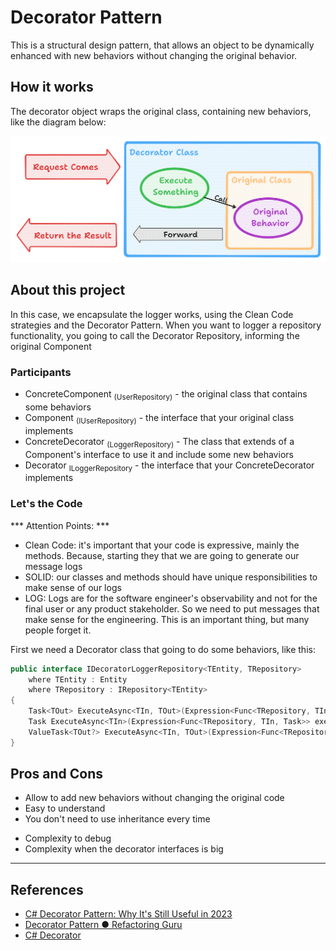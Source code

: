 ﻿# Decorator Pattern

This is a structural design pattern, that allows an object to be dynamically enhanced with new behaviors without changing the original behavior.

## How it works

The decorator object wraps the original class, containing new behaviors, like the diagram below:

![Flow](./.assets/flow.png)

## About this project

In this case, we encapsulate the logger works, using the Clean Code strategies and the Decorator Pattern. 
When you want to logger a repository functionality, you going to call the Decorator Repository, informing the original Component

### Participants

* ConcreteComponent <sub>(UserRepository)</sub> - the original class that contains some behaviors
* Component <sub>(IUserRepository)</sub> - the interface that your original class implements
* ConcreteDecorator <sub>(LoggerRepository)</sub> - The class that extends of a Component's interface to use it and include some new behaviors
* Decorator <sub>ILoggerRepository</sub> - the interface that your ConcreteDecorator implements

### Let's the Code

*** Attention Points: ***
* Clean Code: it's important that your code is expressive, mainly the methods. Because, starting they that we are going to generate our message logs
* SOLID: our classes and methods should have unique responsibilities to make sense of our logs
* LOG: Logs are for the software engineer's observability and not for the final user or any product stakeholder. So we need to put messages that make sense for the engineering. This is an important thing, but many people forget it.

First we need a Decorator class that going to do some behaviors, like this:

``` csharp
public interface IDecoratorLoggerRepository<TEntity, TRepository>
    where TEntity : Entity
    where TRepository : IRepository<TEntity>
{
    Task<TOut> ExecuteAsync<TIn, TOut>(Expression<Func<TRepository, TIn, Task<TOut>>> execute, TIn @in);
    Task ExecuteAsync<TIn>(Expression<Func<TRepository, TIn, Task>> execute, TIn @in);
    ValueTask<TOut?> ExecuteAsync<TIn, TOut>(Expression<Func<TRepository, TIn, ValueTask<TOut?>>> execute,TIn @in);
}
```


## Pros and Cons

+ Allow to add new behaviors without changing the original code
+ Easy to understand
+ You don't need to use inheritance every time

- Complexity to debug
- Complexity when the decorator interfaces is big

---

## References

* [C# Decorator Pattern: Why It's Still Useful in 2023](https://methodpoet.com/decorator-pattern/#:~:text=The%20Decorator%20is%20a%20structural,as%20the%20object%20it%20wraps)
* [Decorator Pattern ● Refactoring Guru](https://refactoring.guru/design-patterns/decorator)
* [C# Decorator](https://www.dofactory.com/net/decorator-design-pattern)
